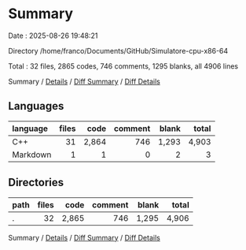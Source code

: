 # Summary

Date : 2025-08-26 19:48:21

Directory /home/franco/Documents/GitHub/Simulatore-cpu-x86-64

Total : 32 files,  2865 codes, 746 comments, 1295 blanks, all 4906 lines

Summary / [Details](details.md) / [Diff Summary](diff.md) / [Diff Details](diff-details.md)

## Languages
| language | files | code | comment | blank | total |
| :--- | ---: | ---: | ---: | ---: | ---: |
| C++ | 31 | 2,864 | 746 | 1,293 | 4,903 |
| Markdown | 1 | 1 | 0 | 2 | 3 |

## Directories
| path | files | code | comment | blank | total |
| :--- | ---: | ---: | ---: | ---: | ---: |
| . | 32 | 2,865 | 746 | 1,295 | 4,906 |

Summary / [Details](details.md) / [Diff Summary](diff.md) / [Diff Details](diff-details.md)